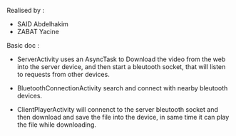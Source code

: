 Realised by : 

* SAID Abdelhakim
* ZABAT Yacine 

Basic doc : 

- ServerActivity uses an AsyncTask to Download the video from the web into the server device, and then start a bleutooth socket, that will listen to requests from other devices. 

- BluetoothConnectionActivity search and connect with nearby bleutooth devices. 

- ClientPlayerActivity will connenct to the server bleutooth socket and then download and save the file into the device, in same time it can play the file while downloading.


